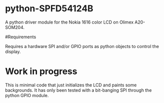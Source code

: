 # python-SPFD54124B
A python driver module for the Nokia 1616 color LCD on Olimex A20-SOM204. 

#Requirements

Requires a hardware SPI and/or GPIO ports as python objects to control the display.

# Work in progress
This is minimal code that just initializes the LCD and paints some backgrounds.
It has only been tested with a bit-banging SPI through the python GPIO module.
